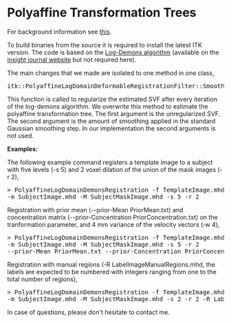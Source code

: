 Polyaffine Transformation Trees
===============================

For background information see [this](http://www.stanford.edu/~cseiler/).

To build binaries from the source it is required to install the latest ITK version. The code is based on the <a href="http://dx.doi.org/10.1016/j.neuroimage.2008.10.040">Log-Demons algorithm</a> (available on the <a href="http://hdl.handle.net/10380/3060">insight journal website</a> but not required here).

The main changes that we made are isolated to one method in one class,

<pre>itk::PolyaffineLogDomainDeformableRegistrationFilter::SmoothGivenField(VelocityFieldType * field, const double StandardDeviations[ImageDimension]) </pre>

This function is called to regularize the estimated SVF after every iteration of the log-demons algorithm. We overwrite this method to estimate the polyaffine transformation tree. The first argument is the unregularized SVF. The second argument is the amount of smoothing applied in the standard Gaussian smoothing step. In our implementation the second arguments is not used.

<b>Examples:</b>

The following example command registers a template image to a subject with five levels (-s 5) and 2 voxel dilation of the union of the mask images (-r 2),

<pre>> PolyaffineLogDomainDemonsRegistration -f TemplateImage.mhd -F TemplateMaskImage.mhd
-m SubjectImage.mhd -M SubjectMaskImage.mhd -s 5 -r 2</pre>

Registration with prior mean (--prior-Mean PriorMean.txt) and concentration matrix (--prior-Concentration PriorConcentration.txt) on the tranformation parameter, and 4 mm variance of the velocity vectors (&#8209;w 4),

<pre>> PolyaffineLogDomainDemonsRegistration -f TemplateImage.mhd -F TemplateMaskImage.mhd
-m SubjectImage.mhd -M SubjectMaskImage.mhd -s 5 -r 2
--prior-Mean PriorMean.txt --prior-Concentration PriorConcentration.txt -w 4</pre>

Registration with manual regions (-R LabelImageManualRegions.mhd, the labels are expected to be numbered with integers ranging from one to the total number of regions),

<pre>> PolyaffineLogDomainDemonsRegistration -f TemplateImage.mhd -F TemplateMaskImage.mhd
-m SubjectImage.mhd -M SubjectMaskImage.mhd -s 2 -r 2 -R LabelImageManualRegions.mhd</pre>

In case of questions, please don't hesitate to contact me.
